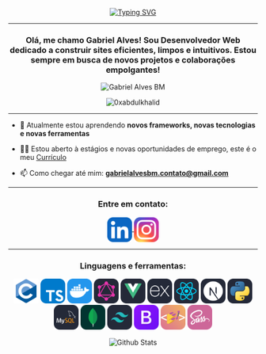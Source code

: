 <p align="center">
  <a href="https://github.com/GabrielAlvesBM"><img src="https://readme-typing-svg.herokuapp.com?font=Fira+Code&weight=500&size=34&letterSpacing=&duration=2250&pause=1750&center=true&width=535&height=55&lines=Ol%C3%A1%2C+meu+nome+%C3%A9+Gabriel!;Seja+bem+vindo+ao+meu+Git." alt="Typing SVG" /></a>
</p>

---

<h3 align="center">Olá, me chamo Gabriel Alves! Sou Desenvolvedor Web dedicado a construir sites eficientes, limpos e intuitivos. Estou sempre em busca de novos projetos e colaborações empolgantes!</h3>
<p align="center">
    <img src="https://komarev.com/ghpvc/?username=GabrielAlvesBM&label=Profile%20views&color=0e75b6&style=flat" alt="Gabriel Alves BM" />
</p>
<p align="center">
 <img src="https://github-readme-stats.vercel.app/api/top-langs?username=GabrielAlvesBM&show_icons=true&locale=en&layout=compact&line_height=20&title_color=7A7ADB&icon_color=2234AE&text_color=D3D3D3&bg_color=0,000000,130F40" width="375" alt="0xabdulkhalid"/>
</p>

---

- 🌱 Atualmente estou aprendendo **novos frameworks, novas tecnologias e novas ferramentas**

- 👨‍💻 Estou aberto à estágios e novas oportunidades de emprego, este é o meu [Currículo](https://drive.google.com/file/d/1QuYj7RCTB1vbh80nQFdHilf3cR64NQD2/view?usp=drive_link)

- 📫 Como chegar até mim: **gabrielalvesbm.contato@gmail.com**

[//]: # "- 📄 Meu site de [Portifólio](https://github.com/GabrielAlvesBM/)"

---

<h3 align="center">Entre em contato:</h3>
<p align="center">
  <a href="https://www.linkedin.com/in/gabrielalvesbm/" target="blank">
  <img align="center" src="https://raw.githubusercontent.com/tandpfun/skill-icons/65dea6c4eaca7da319e552c09f4cf5a9a8dab2c8/icons/LinkedIn.svg" alt="LinkedIn Profile" height="50" width="50" />
  </a>
  <a href="https://www.instagram.com/gabrielalves.bm" target="blank">
  <img align="center" src="https://raw.githubusercontent.com/tandpfun/skill-icons/65dea6c4eaca7da319e552c09f4cf5a9a8dab2c8/icons/Instagram.svg" alt="Instagram" height="50" width="50" />
  </a>
</p>

---

<h3 align="center">Linguagens e ferramentas:</h3>
<p align="center"> 
<img src="https://raw.githubusercontent.com/devicons/devicon/master/icons/c/c-original.svg" alt="c" width="50" height="50"/>
<img src="https://raw.githubusercontent.com/tandpfun/skill-icons/65dea6c4eaca7da319e552c09f4cf5a9a8dab2c8/icons/TypeScript.svg" alt="typescript" width="50" height="50">
 <img src="https://raw.githubusercontent.com/tandpfun/skill-icons/65dea6c4eaca7da319e552c09f4cf5a9a8dab2c8/icons/Docker.svg" alt="typescript" width="50" height="50">
 <img src="https://raw.githubusercontent.com/tandpfun/skill-icons/65dea6c4eaca7da319e552c09f4cf5a9a8dab2c8/icons/GraphQL-Dark.svg" alt="typescript" width="50" height="50">
<img src="https://raw.githubusercontent.com/tandpfun/skill-icons/65dea6c4eaca7da319e552c09f4cf5a9a8dab2c8/icons/VueJS-Dark.svg" alt="typescript" width="50" height="50">
<img src="https://raw.githubusercontent.com/tandpfun/skill-icons/65dea6c4eaca7da319e552c09f4cf5a9a8dab2c8/icons/ExpressJS-Dark.svg" alt="typescript" width="50" height="50">
<img src="https://raw.githubusercontent.com/tandpfun/skill-icons/65dea6c4eaca7da319e552c09f4cf5a9a8dab2c8/icons/React-Dark.svg" alt="react" width="50" height="50"/>
<img src="https://raw.githubusercontent.com/tandpfun/skill-icons/65dea6c4eaca7da319e552c09f4cf5a9a8dab2c8/icons/NextJS-Dark.svg" alt="nextjs" width="50" height="50">
<img src="https://raw.githubusercontent.com/tandpfun/skill-icons/65dea6c4eaca7da319e552c09f4cf5a9a8dab2c8/icons/Python-Dark.svg" alt="python" width="50" height="50"/>
<img src="https://raw.githubusercontent.com/tandpfun/skill-icons/65dea6c4eaca7da319e552c09f4cf5a9a8dab2c8/icons/MySQL-Dark.svg" alt="mysql" width="50" height="50"/>
<img src="https://raw.githubusercontent.com/tandpfun/skill-icons/65dea6c4eaca7da319e552c09f4cf5a9a8dab2c8/icons/MongoDB.svg" alt="typescript" width="50" height="50">
<img src="https://raw.githubusercontent.com/tandpfun/skill-icons/65dea6c4eaca7da319e552c09f4cf5a9a8dab2c8/icons/TailwindCSS-Dark.svg" alt="tailwind" width="50" height="50">
<img src="https://raw.githubusercontent.com/tandpfun/skill-icons/65dea6c4eaca7da319e552c09f4cf5a9a8dab2c8/icons/Bootstrap.svg" alt="bootstrap" width="50" height="50"/>
<img src="https://raw.githubusercontent.com/tandpfun/skill-icons/65dea6c4eaca7da319e552c09f4cf5a9a8dab2c8/icons/StyledComponents.svg" alt="bootstrap" width="50" height="50"/>
<img src="https://raw.githubusercontent.com/tandpfun/skill-icons/65dea6c4eaca7da319e552c09f4cf5a9a8dab2c8/icons/Sass.svg" alt="sass" width="50" height="50"/>
</p>

<p align="center">
  <img src="https://raw.githubusercontent.com/bornmay/bornmay/Update/svg/Bottom.svg" alt="Github Stats" />
</p>

